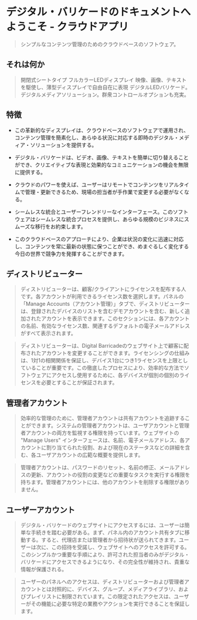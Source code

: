 # デジタル・バリケードのドキュメントへようこそ - クラウドアプリ

> シンプルなコンテンツ管理のためのクラウドベースのソフトウェア。

## それは何か

> 開閉式シートタイプ フルカラーLEDディスプレイ 映像、画像、テキストを駆使し、薄型ディスプレイで自由自在に表現 デジタルLEDバリケード。デジタルメディアソリューション。群衆コントロールオプションも充実。

## 特徴

- この革新的なディスプレイは、クラウドベースのソフトウェアで運用され、コンテンツ管理を簡素化し、あらゆる状況に対応する即時のデジタル・メディア・ソリューションを提供する。

- デジタル・バリケードは、ビデオ、画像、テキストを簡単に切り替えることができ、クリエイティブな表現と効果的なコミュニケーションの機会を無限に提供する。

- クラウドのパワーを使えば、ユーザーはリモートでコンテンツをリアルタイムで管理・更新できるため、現場の担当者が手作業で変更する必要がなくなる。

- シームレスな統合とユーザーフレンドリーなインターフェース。このソフトウェアはシームレスな統合プロセスを提供し、あらゆる規模のビジネスにスムーズな移行をお約束します。

- このクラウドベースのアプローチにより、企業は状況の変化に迅速に対応し、コンテンツを常に最新の状態に保つことができ、めまぐるしく変化する今日の世界で競争力を発揮することができます。

## ディストリビューター

> ディストリビューターは、顧客/クライアントにライセンスを配布する人です。各アカウントが利用できるライセンス数を選択します。パネルの「Manage Accounts（アカウント管理）」タブで、ディストリビューターは、登録されたデバイスのリストを含むデモアカウントを含む、新しく追加されたアカウントを表示できます。このセクションには、各アカウントの名前、有効なライセンス数、関連するデフォルトの電子メールアドレスがすべて表示されます。

> ディストリビューターは、Digital Barricadeのウェブサイト上で顧客に配布されたアカウントを変更することができます。ライセンシングの仕組みは、1対1の相関関係を保証し、デバイス1台につき1ライセンスを上限としていることが重要です。この徹底したプロセスにより、効率的な方法でソフトウェアにアクセスし使用するために、各デバイスが個別の個別のライセンスを必要とすることが保証されます。

## 管理者アカウント

> 効率的な管理のために、管理者アカウントは共有アカウントを追跡することができます。システムの管理者アカウントは、ユーザアカウントと管理者アカウントの両方を監視する権限を持っています。ウェブサイトの "Manage Users" インターフェースは、名前、電子メールアドレス、各アカウントに割り当てられた役割、および現在のステータスなどの詳細を含む、各ユーザアカウントの広範な概要を提供します。

> 管理者アカウントは、パスワードのリセット、名前の修正、メールアドレスの更新、アカウントの役割の変更などの重要なタスクを実行する権限を持ちます。管理者アカウントには、他のアカウントを削除する権限がありません。

## ユーザーアカウント

> デジタル・バリケードのウェブサイトにアクセスするには、ユーザーは簡単な手続きを踏む必要がある。まず、パネル内のアカウント共有タブに移動する。すると、代理店または管理者から招待状が送られてきます。ユーザーは次に、この招待を受諾し、ウェブサイトへのアクセスを許可する。このシンプルかつ重要な手順により、許可された担当者のみがデジタル・バリケードにアクセスできるようになり、その完全性が維持され、貴重な情報が保護される。

> ユーザーのパネルへのアクセスは、ディストリビューターおよび管理者アカウントとは対照的に、デバイス、グループ、メディアライブラリ、およびプレイリストに制限されています。この限定されたアクセスは、ユーザーがその機能に必要な特定の業務やアクションを実行できることを保証します。
